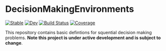 # DecisionMakingEnvironments

[![Stable](https://img.shields.io/badge/docs-stable-blue.svg)](https://DecisionMakingAI.github.io/DecisionMakingEnvironments.jl/stable)
[![Dev](https://img.shields.io/badge/docs-dev-blue.svg)](https://DecisionMakingAI.github.io/DecisionMakingEnvironments.jl/dev)
[![Build Status](https://github.com/DecisionMakingAI/DecisionMakingEnvironments.jl/workflows/CI/badge.svg)](https://github.com/DecisionMakingAI/DecisionMakingEnvironments.jl/actions)
[![Coverage](https://codecov.io/gh/DecisionMakingAI/DecisionMakingEnvironments.jl/branch/main/graph/badge.svg)](https://codecov.io/gh/DecisionMakingAI/DecisionMakingEnvironments.jl)


This repository contains basic defintions for squential decision making problems. **Note this project is under active development and is subject to change**. 
